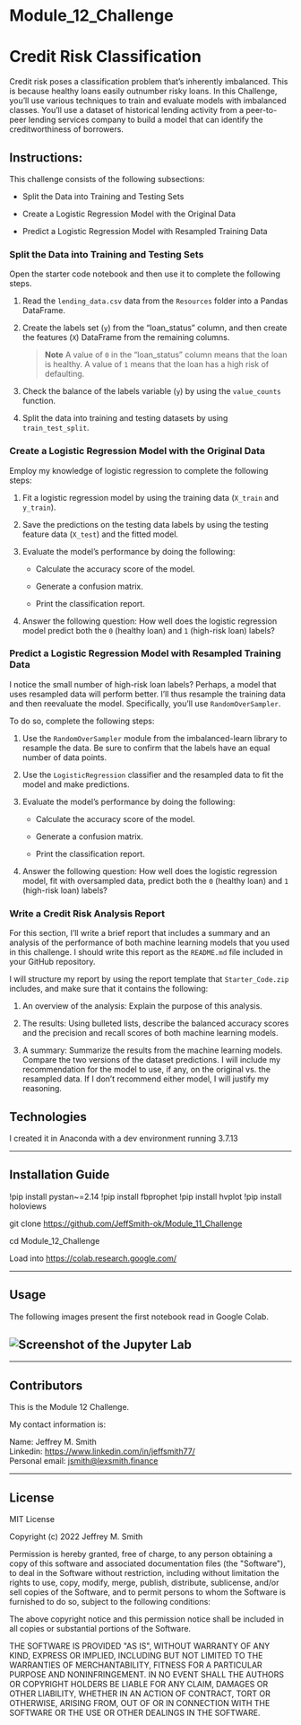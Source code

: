 # Module_12_Challenge

# Credit Risk Classification

Credit risk poses a classification problem that’s inherently imbalanced. This is because healthy loans easily outnumber risky loans. In this Challenge, you’ll use various techniques to train and evaluate models with imbalanced classes. You’ll use a dataset of historical lending activity from a peer-to-peer lending services company to build a model that can identify the creditworthiness of borrowers.

## Instructions:

This challenge consists of the following subsections:

- Split the Data into Training and Testing Sets

- Create a Logistic Regression Model with the Original Data

- Predict a Logistic Regression Model with Resampled Training Data

### Split the Data into Training and Testing Sets

Open the starter code notebook and then use it to complete the following steps.

1. Read the `lending_data.csv` data from the `Resources` folder into a Pandas DataFrame.

2. Create the labels set (`y`) from the “loan_status” column, and then create the features (`X`) DataFrame from the remaining columns.

   > **Note** A value of `0` in the “loan_status” column means that the loan is healthy. A value of `1` means that the loan has a high risk of defaulting.

3. Check the balance of the labels variable (`y`) by using the `value_counts` function.

4. Split the data into training and testing datasets by using `train_test_split`.

### Create a Logistic Regression Model with the Original Data

Employ my knowledge of logistic regression to complete the following steps:

1. Fit a logistic regression model by using the training data (`X_train` and `y_train`).

2. Save the predictions on the testing data labels by using the testing feature data (`X_test`) and the fitted model.

3. Evaluate the model’s performance by doing the following:

   - Calculate the accuracy score of the model.

   - Generate a confusion matrix.

   - Print the classification report.

4. Answer the following question: How well does the logistic regression model predict both the `0` (healthy loan) and `1` (high-risk loan) labels?

### Predict a Logistic Regression Model with Resampled Training Data

I notice the small number of high-risk loan labels? Perhaps, a model that uses resampled data will perform better. I’ll thus resample the training data and then reevaluate the model. Specifically, you’ll use `RandomOverSampler`.

To do so, complete the following steps:

1. Use the `RandomOverSampler` module from the imbalanced-learn library to resample the data. Be sure to confirm that the labels have an equal number of data points.

2. Use the `LogisticRegression` classifier and the resampled data to fit the model and make predictions.

3. Evaluate the model’s performance by doing the following:

   - Calculate the accuracy score of the model.

   - Generate a confusion matrix.

   - Print the classification report.

4. Answer the following question: How well does the logistic regression model, fit with oversampled data, predict both the `0` (healthy loan) and `1` (high-risk loan) labels?

### Write a Credit Risk Analysis Report

For this section, I’ll write a brief report that includes a summary and an analysis of the performance of both machine learning models that you used in this challenge. I should write this report as the `README.md` file included in your GitHub repository.

I will structure my report by using the report template that `Starter_Code.zip` includes, and make sure that it contains the following:

1. An overview of the analysis: Explain the purpose of this analysis.

2. The results: Using bulleted lists, describe the balanced accuracy scores and the precision and recall scores of both machine learning models.

3. A summary: Summarize the results from the machine learning models. Compare the two versions of the dataset predictions. I will include my recommendation for the model to use, if any, on the original vs. the resampled data. If I don’t recommend either model, I will justify my reasoning.

## Technologies

I created it in Anaconda with a dev environment running 3.7.13

---

## Installation Guide

!pip install pystan~=2.14
!pip install fbprophet
!pip install hvplot
!pip install holoviews

git clone https://github.com/JeffSmith-ok/Module_11_Challenge

cd Module_12_Challenge

Load into https://colab.research.google.com/

---

## Usage

The following images present the first notebook read in Google Colab.

## ![Screenshot of the Jupyter Lab](Images/jupyter_lab.jpeg) </br>

---

## Contributors

This is the Module 12 Challenge.

My contact information is:

Name: Jeffrey M. Smith </br>
Linkedin: https://www.linkedin.com/in/jeffsmith77/ </br>
Personal email: jsmith@lexsmith.finance</br>

---

## License

MIT License

Copyright (c) 2022 Jeffrey M. Smith

Permission is hereby granted, free of charge, to any person obtaining a copy of this software and associated documentation files (the "Software"), to deal in the Software without restriction, including without limitation the rights to use, copy, modify, merge, publish, distribute, sublicense, and/or sell
copies of the Software, and to permit persons to whom the Software is furnished to do so, subject to the following conditions:

The above copyright notice and this permission notice shall be included in all copies or substantial portions of the Software.

THE SOFTWARE IS PROVIDED "AS IS", WITHOUT WARRANTY OF ANY KIND, EXPRESS OR IMPLIED, INCLUDING BUT NOT LIMITED TO THE WARRANTIES OF MERCHANTABILITY, FITNESS FOR A PARTICULAR PURPOSE AND NONINFRINGEMENT. IN NO EVENT SHALL THE AUTHORS OR COPYRIGHT HOLDERS BE LIABLE FOR ANY CLAIM, DAMAGES OR OTHER LIABILITY, WHETHER IN AN ACTION OF CONTRACT, TORT OR OTHERWISE, ARISING FROM, OUT OF OR IN CONNECTION WITH THE SOFTWARE OR THE USE OR OTHER DEALINGS IN THE
SOFTWARE.

```

```
